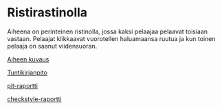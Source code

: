 # Ristirastinolla

Aiheena on perinteinen ristinolla, jossa kaksi pelaajaa pelaavat toisiaan vastaan. Pelaajat klikkaavat vuorotellen haluamaansa ruutua ja kun toinen pelaaja on saanut viidensuoran.

[Aiheen kuvaus](dokumentaatio/aiheenKuvausJaRakenne.md)

[Tuntikirjanpito](dokumentaatio/tuntikirjanpito.md)

[pit-raportti](https://htmlpreview.github.io/?https://github.com/Zappi/Ristirastinolla/blob/master/dokumentaatio/pit-raportti/201702171245/index.html)

[checkstyle-raportti](https://htmlpreview.github.io/?https://github.com/Zappi/Ristirastinolla/blob/master/dokumentaatio/checkstyle-raportti/Viikko%205/site/checkstyle.html)

